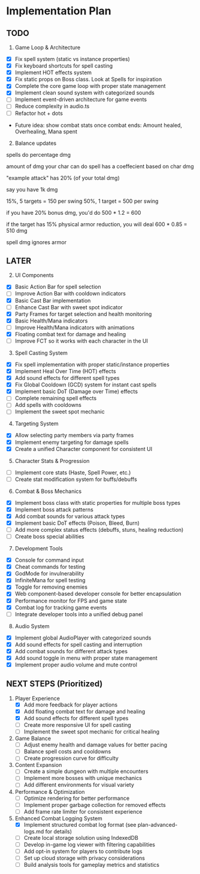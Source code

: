 # Implementation Plan


## TODO

1. Game Loop & Architecture

- [x] Fix spell system (static vs instance properties)
- [x] Fix keyboard shortcuts for spell casting
- [x] Implement HOT effects system
- [x] Fix static props on Boss class. Look at Spells for inspiration
- [x] Complete the core game loop with proper state management
- [x] Implement clean sound system with categorized sounds
- [ ] Implement event-driven architecture for game events
- [ ] Reduce complexity in audio.ts
- [ ] Refactor hot + dots
- Future idea: show combat stats once combat ends: Amount healed, Overhealing, Mana spent

2. Balance updates

spells do percentage dmg

amount of dmg your char can do
spell has a coeffecient based on char dmg

"example attack" has 20% (of your total dmg)

say you have 1k dmg

15%, 5 targets = 150 per swing
50%, 1 target = 500 per swing

if you have 20% bonus dmg, you'd do 500 * 1.2 = 600

if the target has 15% physical armor reduction, you will deal 600 * 0.85 = 510 dmg 

spell dmg ignores armor




## LATER

2. UI Components

- [x] Basic Action Bar for spell selection
- [ ] Improve Action Bar with cooldown indicators
- [x] Basic Cast Bar implementation
- [ ] Enhance Cast Bar with sweet spot indicator
- [x] Party Frames for target selection and health monitoring
- [x] Basic Health/Mana indicators
- [ ] Improve Health/Mana indicators with animations
- [x] Floating combat text for damage and healing
- [ ] Improve FCT so it works with each character in the UI

3. Spell Casting System

- [x] Fix spell implementation with proper static/instance properties
- [x] Implement Heal Over Time (HOT) effects
- [x] Add sound effects for different spell types
- [x] Fix Global Cooldown (GCD) system for instant cast spells
- [x] Implement basic DoT (Damage over Time) effects
- [ ] Complete remaining spell effects
- [ ] Add spells with cooldowns
- [ ] Implement the sweet spot mechanic

4. Targeting System

- [x] Allow selecting party members via party frames
- [x] Implement enemy targeting for damage spells
- [x] Create a unified Character component for consistent UI

5. Character Stats & Progression

- [ ] Implement core stats (Haste, Spell Power, etc.)
- [ ] Create stat modification system for buffs/debuffs

6. Combat & Boss Mechanics

- [x] Implement boss class with static properties for multiple boss types
- [x] Implement boss attack patterns
- [x] Add combat sounds for various attack types
- [x] Implement basic DoT effects (Poison, Bleed, Burn)
- [ ] Add more complex status effects (debuffs, stuns, healing reduction)
- [ ] Create boss special abilities

7. Development Tools

- [x] Console for command input
- [x] Cheat commands for testing
- [x] GodMode for invulnerability
- [x] InfiniteMana for spell testing
- [x] Toggle for removing enemies
- [x] Web component-based developer console for better encapsulation
- [x] Performance monitor for FPS and game state 
- [x] Combat log for tracking game events
- [ ] Integrate developer tools into a unified debug panel

8. Audio System

- [x] Implement global AudioPlayer with categorized sounds
- [x] Add sound effects for spell casting and interruption
- [x] Add combat sounds for different attack types
- [x] Add sound toggle in menu with proper state management
- [x] Implement proper audio volume and mute control

## NEXT STEPS (Prioritized)

1. Player Experience
   - [x] Add more feedback for player actions
   - [x] Add floating combat text for damage and healing
   - [x] Add sound effects for different spell types
   - [ ] Create more responsive UI for spell casting
   - [ ] Implement the sweet spot mechanic for critical healing

2. Game Balance
   - [ ] Adjust enemy health and damage values for better pacing
   - [ ] Balance spell costs and cooldowns
   - [ ] Create progression curve for difficulty

3. Content Expansion
   - [ ] Create a simple dungeon with multiple encounters
   - [ ] Implement more bosses with unique mechanics
   - [ ] Add different environments for visual variety

4. Performance & Optimization
   - [ ] Optimize rendering for better performance
   - [ ] Implement proper garbage collection for removed effects
   - [ ] Add frame rate limiter for consistent experience

5. Enhanced Combat Logging System
   - [x] Implement structured combat log format (see plan-advanced-logs.md for details)
   - [ ] Create local storage solution using IndexedDB
   - [ ] Develop in-game log viewer with filtering capabilities
   - [ ] Add opt-in system for players to contribute logs
   - [ ] Set up cloud storage with privacy considerations
   - [ ] Build analysis tools for gameplay metrics and statistics

